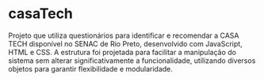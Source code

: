 # casaTech
Projeto que utiliza questionários para identificar e recomendar a CASA TECH disponível no SENAC de Rio Preto, desenvolvido com JavaScript, HTML e CSS. A estrutura foi projetada para facilitar a manipulação do sistema sem alterar significativamente a funcionalidade, utilizando diversos objetos para garantir flexibilidade e modularidade.
